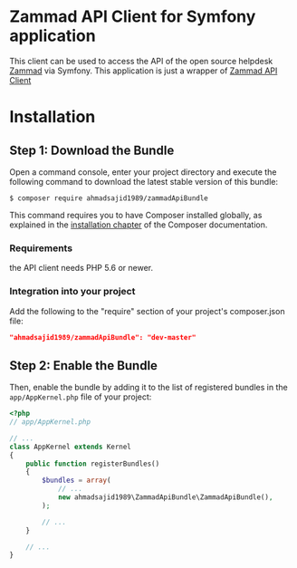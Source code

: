 # Zammad API Client for Symfony application

This client can be used to access the API of the open source helpdesk [Zammad](http://www.zammad.org) via Symfony. This application is just a wrapper of
[Zammad API Client](https://github.com/zammad/zammad-api-client-php/blob/master/README.md)


Installation
============

Step 1: Download the Bundle
---------------------------

Open a command console, enter your project directory and execute the
following command to download the latest stable version of this bundle:

```console
$ composer require ahmadsajid1989/zammadApiBundle
```

This command requires you to have Composer installed globally, as explained
in the [installation chapter](https://getcomposer.org/doc/00-intro.md)
of the Composer documentation.


### Requirements

the API client needs PHP 5.6 or newer.

### Integration into your project
Add the following to the "require" section of your project's composer.json file:
```json
"ahmadsajid1989/zammadApiBundle": "dev-master"
```

Step 2: Enable the Bundle
-------------------------

Then, enable the bundle by adding it to the list of registered bundles
in the `app/AppKernel.php` file of your project:

```php
<?php
// app/AppKernel.php

// ...
class AppKernel extends Kernel
{
    public function registerBundles()
    {
        $bundles = array(
            // ...
            new ahmadsajid1989\ZammadApiBundle\ZammadApiBundle(),
        );

        // ...
    }

    // ...
}
```


